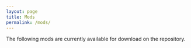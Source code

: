 ```yaml
---
layout: page
title: Mods
permalink: /mods/
---
```


The following mods are currently available for download on the repository.